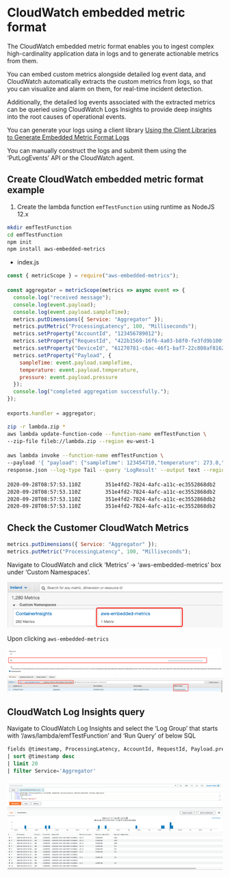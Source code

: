 # CloudWatch embedded metric format

The CloudWatch embedded metric format enables you to ingest complex high-cardinality application data in logs and to generate actionable metrics from them. 

You can embed custom metrics alongside detailed log event data, and CloudWatch automatically extracts the custom metrics from logs, so that you can visualize and alarm on them, for real-time incident detection. 

Additionally, the detailed log events associated with the extracted metrics can be queried using CloudWatch Logs Insights to provide deep insights into the root causes of operational events.

You can generate your logs using a client library [Using the Client Libraries to Generate Embedded Metric Format Logs](https://docs.aws.amazon.com/AmazonCloudWatch/latest/monitoring/CloudWatch_Embedded_Metric_Format_Libraries.html)

You can manually construct the logs and submit them using the ‘PutLogEvents’ API or the CloudWatch agent.

## Create CloudWatch embedded metric format example
1. Create the lambda function `emfTestFunction` using runtime as NodeJS 12.x
```bash
mkdir emfTestFunction
cd emfTestFunction
npm init
npm install aws-embedded-metrics
```

- index.js

```javascript
const { metricScope } = require("aws-embedded-metrics");

const aggregator = metricScope(metrics => async event => {
  console.log("received message");
  console.log(event.payload);
  console.log(event.payload.sampleTime);
  metrics.putDimensions({ Service: "Aggregator" });
  metrics.putMetric("ProcessingLatency", 100, "Milliseconds");
  metrics.setProperty("AccountId", "123456789012");
  metrics.setProperty("RequestId", "422b1569-16f6-4a03-b8f0-fe3fd9b100f8");
  metrics.setProperty("DeviceId", "61270781-c6ac-46f1-baf7-22c808af8162");
  metrics.setProperty("Payload", {
    sampleTime: event.payload.sampleTime,
    temperature: event.payload.temperature,
    pressure: event.payload.pressure
  });
  console.log("completed aggregation successfully.");
});

exports.handler = aggregator;

```

```bash
zip -r lambda.zip *
aws lambda update-function-code --function-name emfTestFunction \
--zip-file fileb://lambda.zip --region eu-west-1

aws lambda invoke --function-name emfTestFunction \
--payload '{ "payload": {"sampleTime": 123454710,"temperature": 273.0,"pressure": 91.5}}' \
response.json --log-type Tail --query 'LogResult' --output text --region eu-west-1 |  base64 -d

2020-09-28T08:57:53.110Z        351e4fd2-7824-4afc-a11c-ec3552868db2    INFO    received message
2020-09-28T08:57:53.110Z        351e4fd2-7824-4afc-a11c-ec3552868db2    INFO    { sampleTime: 123454710, temperature: 273, pressure: 91.5 }
2020-09-28T08:57:53.110Z        351e4fd2-7824-4afc-a11c-ec3552868db2    INFO    123454710
2020-09-28T08:57:53.110Z        351e4fd2-7824-4afc-a11c-ec3552868db2    INFO    completed aggregation successfully.
```

## Check the Customer CloudWatch Metrics

```javascript
metrics.putDimensions({ Service: "Aggregator" });
metrics.putMetric("ProcessingLatency", 100, "Milliseconds");
```

Navigate to CloudWatch and click ‘Metrics’ -> ‘aws-embedded-metrics’ box under ‘Custom Namespaces’. 

![emf-example](media/emf-example1.png)

Upon clicking `aws-embedded-metrics`

![emf-example](media/emf-example.png)

## CloudWatch Log Insights query

Navigate to CloudWatch Log Insights and select the ‘Log Group’ that starts with ‘/aws/lambda/emfTestFunction’ and ‘Run Query’ of below SQL
```sql
fields @timestamp, ProcessingLatency, AccountId, RequestId, Payload.pressure, Payload.sampleTime, Payload.temperature
| sort @timestamp desc
| limit 20
| filter Service='Aggregator'
```

![emf-log-insights](media/emf-log-insights.png)